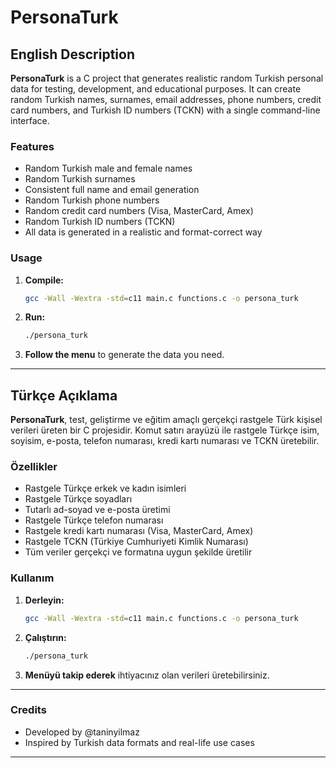 # PersonaTurk

## English Description

**PersonaTurk** is a C project that generates realistic random Turkish personal data for testing, development, and educational purposes. It can create random Turkish names, surnames, email addresses, phone numbers, credit card numbers, and Turkish ID numbers (TCKN) with a single command-line interface.

### Features
- Random Turkish male and female names
- Random Turkish surnames
- Consistent full name and email generation
- Random Turkish phone numbers
- Random credit card numbers (Visa, MasterCard, Amex)
- Random Turkish ID numbers (TCKN)
- All data is generated in a realistic and format-correct way

### Usage
1. **Compile:**
   ```sh
   gcc -Wall -Wextra -std=c11 main.c functions.c -o persona_turk
   ```
2. **Run:**
   ```sh
   ./persona_turk
   ```
3. **Follow the menu** to generate the data you need.

---

## Türkçe Açıklama

**PersonaTurk**, test, geliştirme ve eğitim amaçlı gerçekçi rastgele Türk kişisel verileri üreten bir C projesidir. Komut satırı arayüzü ile rastgele Türkçe isim, soyisim, e-posta, telefon numarası, kredi kartı numarası ve TCKN üretebilir.

### Özellikler
- Rastgele Türkçe erkek ve kadın isimleri
- Rastgele Türkçe soyadları
- Tutarlı ad-soyad ve e-posta üretimi
- Rastgele Türkçe telefon numarası
- Rastgele kredi kartı numarası (Visa, MasterCard, Amex)
- Rastgele TCKN (Türkiye Cumhuriyeti Kimlik Numarası)
- Tüm veriler gerçekçi ve formatına uygun şekilde üretilir

### Kullanım
1. **Derleyin:**
   ```sh
   gcc -Wall -Wextra -std=c11 main.c functions.c -o persona_turk
   ```
2. **Çalıştırın:**
   ```sh
   ./persona_turk
   ```
3. **Menüyü takip ederek** ihtiyacınız olan verileri üretebilirsiniz.

---

### Credits
- Developed by @taninyilmaz
- Inspired by Turkish data formats and real-life use cases

---